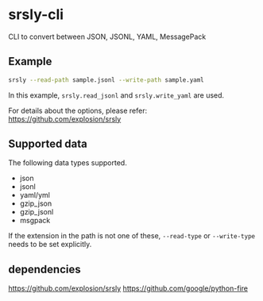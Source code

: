 # srsly-cli

CLI to convert between JSON, JSONL, YAML, MessagePack

## Example

```bash
srsly --read-path sample.jsonl --write-path sample.yaml
```

In this example, `srsly.read_jsonl` and `srsly.write_yaml` are used.

For details about the options, please refer:
https://github.com/explosion/srsly

## Supported data

The following data types supported.

- json
- jsonl
- yaml/yml
- gzip_json
- gzip_jsonl
- msgpack

If the extension in the path is not one of these, `--read-type` or `--write-type` needs to be set explicitly.

## dependencies

https://github.com/explosion/srsly
https://github.com/google/python-fire
